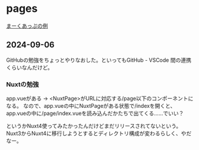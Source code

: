 # pages

[まーくあっぷの例](https://docs.kkgithub.com/ja/get-started/writing-on-github/getting-started-with-writing-and-formatting-on-github/basic-writing-and-formatting-syntax#lists)

## 2024-09-06
GitHubの勉強をちょっとやりなおした。といってもGitHub - VSCode 間の連携くらいなんだけど。

### Nuxtの勉強
app.vueがある → &lt;NuxtPage&gt;がURLに対応する/page以下のコンポーネントになる。
なので、app.vueの中にNuxtPageがある状態で/indexを開くと、app.vueの中に/page/index.vueを読み込んだかたちで出てくる……でいい？

というかNuxt4使ってみたかったんだけどまだリリースされてないという。
Nuxt3からNuxt4に移行しようとするとディレクトリ構成が変わるらしく、やだなー。
